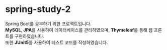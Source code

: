 # spring-study-2
Spring Boot를 공부하기 위한 프로젝트입니다. <br/>
**MySQL**, **JPA**를 사용하여 데이터베이스를 관리하였으며, **Thymeleaf**를 통해 웹 프론트를 구현하였습니다. <br/>
또한 **JUnit5**를 사용하여 테스트 코드를 작성하였습니다.
